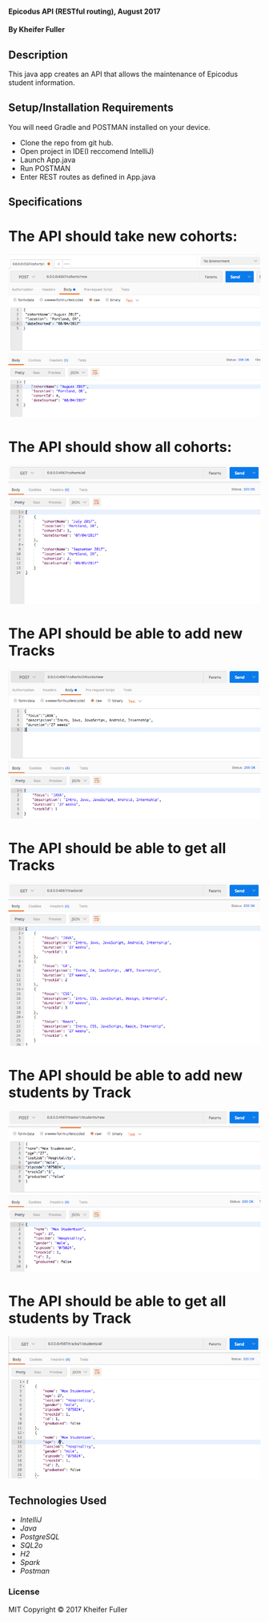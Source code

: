 #### Epicodus API (RESTful routing), August 2017

#### By Kheifer Fuller

## Description

This java app creates an API that allows the maintenance of Epicodus student information.

## Setup/Installation Requirements

You will need Gradle and POSTMAN installed on your device.

* Clone the repo from git hub.
* Open project in IDE(I reccomend IntelliJ)
* Launch App.java
* Run POSTMAN
* Enter REST routes as defined in App.java

## Specifications

# The API should take new cohorts:
![Create new cohort](images/addNewCohort.png)
# The API should show all cohorts:
![Show all Cohorts](images/getAllCohorts.png)
# The API should be able to add new Tracks
![Add new track](images/addNewTrack.png)
# The API should be able to get all Tracks
![Get all tracks](images/getAllTracks.png)
# The API should be able to add new students by Track
![Add new student](images/addNewStudent.png)
# The API should be able to get all students by Track
![Get all students](images/getAllStudents.png)

## Technologies Used

* _IntelliJ_
* _Java_
* _PostgreSQL_
* _SQL2o_
* _H2_
* _Spark_
* _Postman_


### License

MIT Copyright &copy; 2017 Kheifer Fuller
